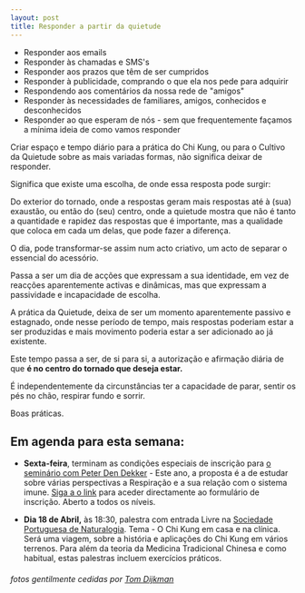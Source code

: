 ```yaml
---
layout: post
title: Responder a partir da quietude
---
```


+ Responder aos emails
+ Responder às chamadas e SMS's
+ Responder aos prazos que têm de ser cumpridos
+ Responder à publicidade, comprando o que ela nos pede para adquirir
+ Respondendo aos comentários da nossa rede de "amigos" 
+ Responder às necessidades de familiares, amigos, conhecidos e desconhecidos
+ Responder ao que esperam de nós - sem que frequentemente façamos a mínima ideia de como vamos responder

Criar espaço e tempo diário para a prática do Chi Kung, ou para o Cultivo da Quietude sobre as mais variadas formas, não significa deixar de responder. 

Significa que existe uma escolha, de onde essa resposta pode surgir: 

Do exterior do tornado, onde a respostas geram mais respostas até à (sua) exaustão, ou então do (seu) centro, onde a quietude mostra que não é tanto a quantidade e rapidez das respostas que é importante, mas a qualidade que coloca em cada um delas, que pode fazer a diferença. 

O dia, pode transformar-se assim num acto criativo, um acto de separar o essencial do acessório. 

Passa a ser um dia de acções que expressam a sua identidade, em vez de reacções aparentemente activas e dinâmicas, mas que expressam a passividade e incapacidade de escolha.

A prática da Quietude, deixa de ser um momento aparentemente passivo e estagnado, onde nesse período de tempo, mais respostas poderiam estar a ser produzidas e mais movimento poderia estar a ser adicionado ao já existente. 

Este tempo passa a ser, de si para si, a autorização e afirmação diária de que **é no centro do tornado que deseja estar.**

É independentemente da circunstâncias ter a capacidade de parar, sentir os pés no chão, respirar fundo e sorrir. 

Boas práticas.

## Em agenda para esta semana:

+ **Sexta-feira**, terminam as condições especiais de inscrição para [o seminário com Peter Den Dekker](http://lourencoazevedo.com/2015/03/03/peter.html) - Este ano, a proposta é a de estudar sobre várias perspectivas a Respiração e a sua relação com o sistema imune. [Siga a o link](http://form.jotformeu.com/form/40704420027340) para aceder directamente ao formulário de inscrição. Aberto a todos os níveis. 

+ **Dia 18 de Abril,** às 18:30, palestra com entrada Livre na [Sociedade Portuguesa de Naturalogia](https://www.facebook.com/events/1569698589974873/). Tema - O Chi Kung em casa e na clínica. Será uma viagem, sobre a história e aplicações do Chi Kung em vários terrenos. Para além da teoria da Medicina Tradicional Chinesa e como habitual, estas palestras incluem exercícios práticos.

###### fotos gentilmente cedidas por [Tom Dijkman](http://www.tomdijkman.nl/tom-dijkman/)

